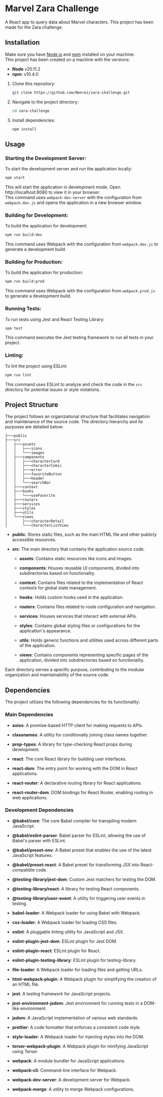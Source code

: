 # Marvel Zara Challenge
A React app to query data about Marvel characters. This project has been made for the Zara challenge.

## Installation
Make sure you have [Node.js](https://nodejs.org/) and [npm](https://www.npmjs.com/) installed on your machine.  
This project has been created on a machine with the versions:
- **Node** v20.11.2
- **npm**: v10.4.0

1. Clone this repository:
    ```bash
    git clone https://github.com/Nenrei/zara-challenge.git
    ```

2. Navigate to the project directory:
    ```bash
    cd zara-challenge
    ```
   
3. Install dependencies:
    ```bash
    npm install
    ```

## Usage
### Starting the Development Server:
To start the development server and run the application locally:
```bash 
npm start
```
This will start the application in development mode. Open http://localhost:8080 to view it in your browser.  
This command uses `webpack-dev-server` with the configuration from `webpack.dev.js` and opens the application in a new browser window.

### Building for Development:
To build the application for development:
```bash 
npm run build:dev
```
This command uses Webpack with the configuration from `webpack.dev.js` to generate a development build.

### Building for Production:
To build the application for production:
```bash 
npm run build:prod
```
This command uses Webpack with the configuration from `webpack.prod.js` to generate a development build.

### Running Tests:
To run tests using Jest and React Testing Library:
```bash 
npm test
```
This command executes the Jest testing framework to run all tests in your project.

### Linting:
To lint the project using ESLint:
```bash 
npm run lint
```
This command uses ESLint to analyze and check the code in the `src` directory for potential issues or style violations.

## Project Structure
The project follows an organizational structure that facilitates navigation and maintenance of the source code. The directory hierarchy and its purposes are detailed below:

```
├───public
├───src
│   ├───assets
│   │   ├───icons
│   │   └───images
│   ├───components
│   │   ├───characterCard
│   │   ├───characterComic
│   │   ├───error
│   │   ├───favoriteButton
│   │   ├───header
│   │   └───searchBar
│   ├───context
│   ├───hooks
│   │   └───useFavorite
│   ├───routers
│   ├───services
│   ├───styles
│   ├───utils
│   └───views
│       ├───characterDetail
│       └───characterListView
```

- **public**: Stores static files, such as the main HTML file and other publicly accessible resources.

- **src**: The main directory that contains the application source code.

   - **assets**: Contains static resources like icons and images.

   - **components**: Houses reusable UI components, divided into subdirectories based on functionality.

   - **context**: Contains files related to the implementation of React contexts for global state management.

   - **hooks**: Holds custom hooks used in the application.

   - **routers**: Contains files related to route configuration and navigation.

   - **services**: Houses services that interact with external APIs.

   - **styles**: Contains global styling files or configurations for the application's appearance.

   - **utils**: Holds generic functions and utilities used across different parts of the application.

   - **views**: Contains components representing specific pages of the application, divided into subdirectories based on functionality.

Each directory serves a specific purpose, contributing to the modular organization and maintainability of the source code.


## Dependencies

The project utilizes the following dependencies for its functionality:

### Main Dependencies

- **axios**: A promise-based HTTP client for making requests to APIs.

- **classnames**: A utility for conditionally joining class names together.

- **prop-types**: A library for type-checking React props during development.

- **react**: The core React library for building user interfaces.

- **react-dom**: The entry point for working with the DOM in React applications.

- **react-router**: A declarative routing library for React applications.

- **react-router-dom**: DOM bindings for React Router, enabling routing in web applications.

### Development Dependencies

- **@babel/core**: The core Babel compiler for transpiling modern JavaScript.

- **@babel/eslint-parser**: Babel parser for ESLint, allowing the use of Babel's parser with ESLint.

- **@babel/preset-env**: A Babel preset that enables the use of the latest JavaScript features.

- **@babel/preset-react**: A Babel preset for transforming JSX into React-compatible code.

- **@testing-library/jest-dom**: Custom Jest matchers for testing the DOM.

- **@testing-library/react**: A library for testing React components.

- **@testing-library/user-event**: A utility for triggering user events in testing.

- **babel-loader**: A Webpack loader for using Babel with Webpack.

- **css-loader**: A Webpack loader for loading CSS files.

- **eslint**: A pluggable linting utility for JavaScript and JSX.

- **eslint-plugin-jest-dom**: ESLint plugin for Jest DOM.

- **eslint-plugin-react**: ESLint plugin for React.

- **eslint-plugin-testing-library**: ESLint plugin for testing-library.

- **file-loader**: A Webpack loader for loading files and getting URLs.

- **html-webpack-plugin**: A Webpack plugin for simplifying the creation of an HTML file.

- **jest**: A testing framework for JavaScript projects.

- **jest-environment-jsdom**: Jest environment for running tests in a DOM-like environment.

- **jsdom**: A JavaScript implementation of various web standards.

- **prettier**: A code formatter that enforces a consistent code style.

- **style-loader**: A Webpack loader for injecting styles into the DOM.

- **terser-webpack-plugin**: A Webpack plugin for minifying JavaScript using Terser.

- **webpack**: A module bundler for JavaScript applications.

- **webpack-cli**: Command-line interface for Webpack.

- **webpack-dev-server**: A development server for Webpack.

- **webpack-merge**: A utility to merge Webpack configurations.
